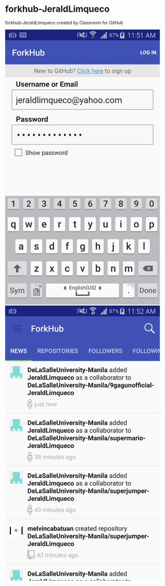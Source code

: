 # forkhub-JeraldLimqueco
forkhub-JeraldLimqueco created by Classroom for GitHub

![alt tag](https://github.com/DeLaSalleUniversity-Manila/forkhub-JeraldLimqueco/blob/master/device-2015-12-08-115523.png)
![alt tag](https://github.com/DeLaSalleUniversity-Manila/forkhub-JeraldLimqueco/blob/master/device-2015-12-08-115543.png)
